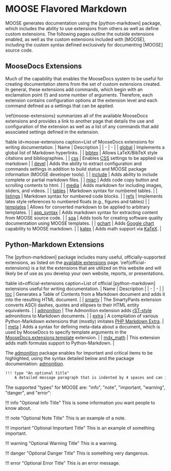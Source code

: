 # MOOSE Flavored Markdown

MOOSE generates documentation using the [python-markdown] package,
which includes the ability to use extensions from others as well as define custom extensions. The following pages outline the
outside extensions enabled, as well as the custom extensions included with [MOOSE],
including the custom syntax defined exclusively for documenting [MOOSE] source code.

## MooseDocs Extensions
Much of the capability that enables the MooseDocs system to be useful for creating documentation
stems from the set of custom extensions created. In general, these extensions add commands, which
begin with an exclamation point (!) and some number of arguments. Therefore, each extension contains
configuration options at the extension level and each command defined as a settings that can be
applied.

\ref{moose-extensions} summarizes all of the available MooseDocs extensions and provides a link to
another page that details the use and configuration of the extension as well as a list of any
commands that add associated settings defined in the extension.

!table id=moose-extensions caption=List of MooseDocs extensions for writing documentation.
| Name | Description |
| - | - |
| [global](extensions/global.md) | Implements a global list of Markdown hyperlinks. |
| [bibtex](extensions/bibtex.md) | Allows LaTeX/BibTeX style citations and bibliographies. |
| [css](extensions/css.md) | Enables [CSS](https://en.wikipedia.org/wiki/Cascading_Style_Sheets) settings to be applied via markdown |
| [devel](extensions/devel.md) | Adds the ability to extract configuration and commands settings in addition to build status and MOOSE package information (MOOSE developer tools). |
| [include](extensions/include.md) | Adds ability to include complete or partial markdown files. |
| [misc](extensions/misc.md) | Adds code copy button and scrolling contents to html. |
| [media](extensions/media.md) | Adds markdown for including images, sliders, and videos. |
| [tables](extensions/tables.md) | Markdown syntax for numbered tables. |
| [listings](extensions/listings.md) | Markdown syntax for numbered code blocks. |
| [refs](extensions/refs.md) | Implements latex style references to numbered floats (e.g., figures and tables) |
| [templates](extensions/templates.md) | Allows for converted markdown to be applied to arbitrary templates. |
| [app_syntax](extensions/app_syntax.md) | Adds markdown syntax for extracting content from MOOSE source code. |
| [sqa](extensions/sqa.md) | Adds tools for creating software quality documentation using MOOSE templates. |
| [gchart](extensions/gchart.md) | Adds [Google chart](https://developers.google.com/chart/) capability to MOOSE markdown. |
| [katex](extensions/katex.md) | Adds math support via [KaTeX](https://khan.github.io/KaTeX/). |


## Python-Markdown Extensions

The [python-markdown] package includes many useful, officially-supported extensions, as listed on the
[available extensions](https://pythonhosted.org/Markdown/extensions/) page.
\ref{official-extensions} is a list the extensions that are utilized on this website and will
likely be of use as you develop your own  website, reports, or presentations.

!table id=official-extensions caption=List of official [python-markdown] extensions useful for writing documentation.
| Name | Description |
| - | - |
| [toc](https://pythonhosted.org/Markdown/extensions/toc.html) | Generates a Table of Contents from a Markdown document and adds it into the resulting HTML document. |
| [smarty](https://pythonhosted.org/Markdown/extensions/smarty.html) | The SmartyPants extension converts ASCII dashes, quotes and ellipses to their HTML entity equivalents. |
| [admonition](https://pythonhosted.org/Markdown/extensions/admonition.html) | The Admonition extension adds [rST-style](http://docutils.sourceforge.net/docs/ref/rst/directives.html#specific-admonitionss) admonitions to Markdown documents. |
| [extra](https://pythonhosted.org/Markdown/extensions/extra.html) | A compilation of various Python-Markdown extensions that (mostly) imitates [PHP Markdown Extra](https://michelf.ca/projects/php-markdown/extra/). |
| [meta](https://pythonhosted.org/Markdown/extensions/meta_data.html) | Adds a syntax for defining meta-data about a document, which is used by MooseDocs to specify template arguments in the [MooseDocs.extensions.template](extensions/templates.md) extension. |
| [mdx_math](https://github.com/mitya57/python-markdown-math) | This extension adds math formulas support to Python-Markdown. |

The [admonition](https://pythonhosted.org/Markdown/extensions/admonition.html) package enables for important and critical
items to be highlighted, using the syntax detailed below and the package documentation: [admonition](https://pythonhosted.org/Markdown/extensions/admonition.html).

```markdown
!!! type "An optional title"
    A detailed message paragraph that is indented by 4 spaces and can include any number of lines.
```

The supported "types" for MOOSE are: "info", "note", "important, "warning", "danger", and "error":

!!! info "Optional Info Title"
    This is some information you want people to know about.

!!! note "Optional Note Title"
    This is an example of a note.

!!! important "Optional Important Title"
    This is an example of something important.

!!! warning "Optional Warning Title"
    This is a warning.

!!! danger "Optional Danger Title"
    This is something very dangerous.

!!! error "Optional Error Title"
    This is an error message.

